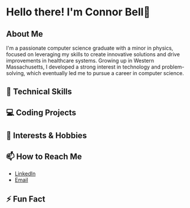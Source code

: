 # Hello there! I'm Connor Bell👋

## About Me
I'm a passionate computer science graduate with a minor in physics, focused on leveraging my skills to create innovative solutions and drive improvements in healthcare systems. Growing up in Western Massachusetts, I developed a strong interest in technology and problem-solving, which eventually led me to pursue a career in computer science.

## 🔧 Technical Skills


## 💻 Coding Projects


## 🌱 Interests & Hobbies


## 📫 How to Reach Me
- [LinkedIn](https://www.linkedin.com/in/connor-bell-03711799/)
- [Email](mailto:connorjbell413@gmail.com)

## ⚡ Fun Fact



<!---
Connor-Bell/Connor-Bell is a ✨ special ✨ repository because its `README.md` (this file) appears on your GitHub profile.
You can click the Preview link to take a look at your changes.
--->

